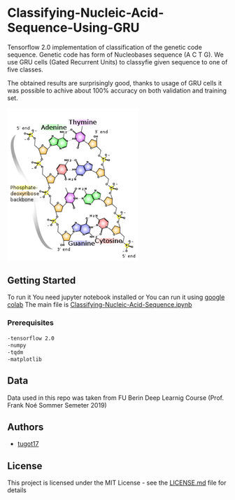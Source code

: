 # Classifying-Nucleic-Acid-Sequence-Using-GRU

Tensorflow 2.0 implementation of classification of the genetic code sequence. Genetic code has form of Nucleobases sequence (A C T G). We use GRU cells (Gated Recurrent Units) to classyfie given sequence to one of five classes. 

The obtained results are surprisingly good, thanks to usage of GRU cells it was possible to achive about 100% accuracy on both validation  and training set. 

<img src="Images/dna.png" alt="drawing" width="300px"/>

## Getting Started

To run it You need jupyter notebook installed or You can run it using [google colab](https://colab.research.google.com)
The main file is [Classifying-Nucleic-Acid-Sequence.ipynb](Classifying-Nucleic-Acid-Sequence.ipynb)

### Prerequisites
```
-tensorflow 2.0
-numpy
-tqdm
-matplotlib
```
## Data
Data used in this repo was taken from FU Berin Deep Learnig Course (Prof. Frank Noé Sommer Semeter 2019) 

## Authors
* [tugot17](https://github.com/tugot17)

## License

This project is licensed under the MIT License - see the [LICENSE.md](LICENSE.md) file for details
